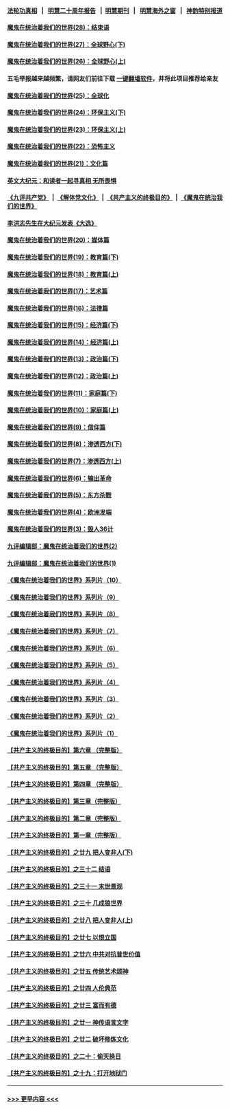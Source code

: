 #### [法轮功真相](https://github.com/gfw-breaker/truth/blob/master/README.md?t=0) &nbsp;&nbsp;|&nbsp;&nbsp; [明慧二十周年报告](https://github.com/gfw-breaker/mh-reports/blob/master/README.md?t=0) &nbsp;&nbsp;|&nbsp;&nbsp;[明慧期刊](https://github.com/gfw-breaker/mh-qikan) &nbsp;&nbsp;|&nbsp;&nbsp; [明慧海外之窗](https://github.com/gfw-breaker/mh-news/blob/master/README.md?t=0) &nbsp;&nbsp;|&nbsp;&nbsp; [神韵特别报道](https://github.com/gfw-breaker/mh-news/blob/master/shenyun.md?t=0)
#### [魔鬼在统治着我们的世界(28)：结束语](../pages/nsc422/n10936246.md?t=07221501) 
#### [魔鬼在统治着我们的世界(27)：全球野心(下)](../pages/nsc422/n10928319.md?t=07221501) 
#### [魔鬼在统治着我们的世界(26)：全球野心(上)](../pages/nsc422/n10900318.md?t=07221501) 
#### 五毛举报越来越频繁，请网友们前往下载 [一键翻墙软件](https://github.com/gfw-breaker/ssr-accounts)，并将此项目推荐给亲友
#### [魔鬼在统治着我们的世界(25)：全球化](../pages/nsc422/n10788205.md?t=07221501) 
#### [魔鬼在统治着我们的世界(24)：环保主义(下)](../pages/nsc422/n10695307.md?t=07221501) 
#### [魔鬼在统治着我们的世界(23)：环保主义(上)](../pages/nsc422/n10688613.md?t=07221501) 
#### [魔鬼在统治着我们的世界(22)：恐怖主义](../pages/nsc422/n10614727.md?t=07221501) 
#### [魔鬼在统治着我们的世界(21)：文化篇](../pages/nsc422/n10597706.md?t=07221501) 
#### [英文大纪元：和读者一起寻真相 无所畏惧](../pages/nsc422/n12542027.md?t=07221501) 
#### [《九评共产党》](https://github.com/begood0513/9ping.md/blob/master/README.md) &nbsp;|&nbsp; [《解体党文化》](../../../../jtdwh.md/blob/master/README.md)  &nbsp;|&nbsp; [《共产主义的终极目的》](../../../../gczydzjmd.md/blob/master/README.md) &nbsp;|&nbsp; [《魔鬼在统治我们的世界》](../../../../mgztzwmdsj.md/blob/master/README.md) 
#### [李洪志先生在大纪元发表《大选》](../pages/nsc422/n12534746.md?t=07221501) 
#### [魔鬼在统治着我们的世界(20)：媒体篇](../pages/nsc422/n10586579.md?t=07221501) 
#### [魔鬼在统治着我们的世界(19)：教育篇(下)](../pages/nsc422/n10564808.md?t=07221501) 
#### [魔鬼在统治着我们的世界(18)：教育篇(上)](../pages/nsc422/n10526970.md?t=07221501) 
#### [魔鬼在统治着我们的世界(17)：艺术篇](../pages/nsc422/n10499093.md?t=07221501) 
#### [魔鬼在统治着我们的世界(16)：法律篇](../pages/nsc422/n10485969.md?t=07221501) 
#### [魔鬼在统治着我们的世界(15)：经济篇(下)](../pages/nsc422/n10469975.md?t=07221501) 
#### [魔鬼在统治着我们的世界(14)：经济篇(上)](../pages/nsc422/n10457370.md?t=07221501) 
#### [魔鬼在统治着我们的世界(13)：政治篇(下)](../pages/nsc422/n10448270.md?t=07221501) 
#### [魔鬼在统治着我们的世界(12)：政治篇(上)](../pages/nsc422/n10444576.md?t=07221501) 
#### [魔鬼在统治着我们的世界(11)：家庭篇(下)](../pages/nsc422/n10440961.md?t=07221501) 
#### [魔鬼在统治着我们的世界(10)：家庭篇(上)](../pages/nsc422/n10435448.md?t=07221501) 
#### [魔鬼在统治着我们的世界(9)：信仰篇](../pages/nsc422/n10432159.md?t=07221501) 
#### [魔鬼在统治着我们的世界(8)：渗透西方(下)](../pages/nsc422/n10429603.md?t=07221501) 
#### [魔鬼在统治着我们的世界(7)：渗透西方(上)](../pages/nsc422/n10426013.md?t=07221501) 
#### [魔鬼在统治着我们的世界(6)：输出革命](../pages/nsc422/n10421536.md?t=07221501) 
#### [魔鬼在统治着我们的世界(5)：东方杀戮](../pages/nsc422/n10417707.md?t=07221501) 
#### [魔鬼在统治着我们的世界(4)：欧洲发端](../pages/nsc422/n10414890.md?t=07221501) 
#### [魔鬼在统治着我们的世界(3)：毁人36计](../pages/nsc422/n10411583.md?t=07221501) 
#### [九评编辑部：魔鬼在统治着我们的世界(2)](../pages/nsc422/n10410036.md?t=07221501) 
#### [九评编辑部：魔鬼在统治着我们的世界(1)](../pages/nsc422/n10406825.md?t=07221501) 
#### [《魔鬼在统治着我们的世界》系列片（10）](../pages/nsc422/n12292670.md?t=07221501) 
#### [《魔鬼在统治着我们的世界》系列片（9）](../pages/nsc422/n12290859.md?t=07221501) 
#### [《魔鬼在统治着我们的世界》系列片（8）](../pages/nsc422/n12287445.md?t=07221501) 
#### [《魔鬼在统治着我们的世界》系列片（7）](../pages/nsc422/n12283425.md?t=07221501) 
#### [《魔鬼在统治着我们的世界》系列片（6）](../pages/nsc422/n12282314.md?t=07221501) 
#### [《魔鬼在统治着我们的世界》系列片（5）](../pages/nsc422/n12281419.md?t=07221501) 
#### [《魔鬼在统治着我们的世界》系列片（4）](../pages/nsc422/n12274024.md?t=07221501) 
#### [《魔鬼在统治着我们的世界》系列片（3）](../pages/nsc422/n12271322.md?t=07221501) 
#### [《魔鬼在统治着我们的世界》系列片（2）](../pages/nsc422/n12269049.md?t=07221501) 
#### [《魔鬼在统治着我们的世界》系列片（1）](../pages/nsc422/n12267575.md?t=07221501) 
#### [【共产主义的终极目的】第六章 （完整版）](../pages/nsc422/n11428913.md?t=07221501) 
#### [【共产主义的终极目的】第五章 （完整版）](../pages/nsc422/n11428912.md?t=07221501) 
#### [【共产主义的终极目的】第四章 （完整版）](../pages/nsc422/n11428907.md?t=07221501) 
#### [【共产主义的终极目的】第三章（完整版）](../pages/nsc422/n11428848.md?t=07221501) 
#### [【共产主义的终极目的】第二章（完整版）](../pages/nsc422/n11428831.md?t=07221501) 
#### [【共产主义的终极目的】第一章（完整版）](../pages/nsc422/n11417651.md?t=07221501) 
#### [【共产主义的终极目的】之廿九 把人变非人(下)](../pages/nsc422/n11344140.md?t=07221501) 
#### [【共产主义的终极目的】之三十二 结语](../pages/nsc422/n11360535.md?t=07221501) 
#### [【共产主义的终极目的】之三十一 末世景观](../pages/nsc422/n11351129.md?t=07221501) 
#### [【共产主义的终极目的】之三十 几成狼世界](../pages/nsc422/n11348280.md?t=07221501) 
#### [【共产主义的终极目的】之廿八 把人变非人(上)](../pages/nsc422/n11340492.md?t=07221501) 
#### [【共产主义的终极目的】之廿七 以恨立国](../pages/nsc422/n11336944.md?t=07221501) 
#### [【共产主义的终极目的】之廿六 中共对抗普世价值](../pages/nsc422/n11324785.md?t=07221501) 
#### [【共产主义的终极目的】之廿五 传统艺术颂神](../pages/nsc422/n11296396.md?t=07221501) 
#### [【共产主义的终极目的】之廿四 人伦典范](../pages/nsc422/n11296397.md?t=07221501) 
#### [【共产主义的终极目的】之廿三 富而有德](../pages/nsc422/n11283598.md?t=07221501) 
#### [【共产主义的终极目的】之廿一 神传语言文字](../pages/nsc422/n11263265.md?t=07221501) 
#### [【共产主义的终极目的】之廿二 破坏修炼文化](../pages/nsc422/n11245728.md?t=07221501) 
#### [【共产主义的终极目的】之二十：偷天换日](../pages/nsc422/n11238846.md?t=07221501) 
#### [【共产主义的终极目的】之十九：打开地狱门](../pages/nsc422/n11206376.md?t=07221501) 

----
#### [ >>> 更早内容 <<< ](../indexes/nsc422-earlier.md)
